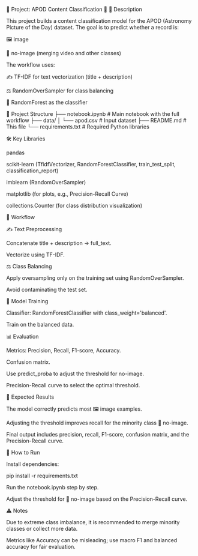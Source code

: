📝 Project: APOD Content Classification 🌌
📖 Description

This project builds a content classification model for the APOD (Astronomy Picture of the Day) dataset.
The goal is to predict whether a record is:

🖼️ image

🎥 no-image (merging video and other classes)

The workflow uses:

✍️ TF-IDF for text vectorization (title + description)

⚖️ RandomOverSampler for class balancing

🌲 RandomForest as the classifier

📂 Project Structure
├── notebook.ipynb          # Main notebook with the full workflow
├── data/
│   └── apod.csv            # Input dataset
├── README.md               # This file
└── requirements.txt        # Required Python libraries

🛠️ Key Libraries

pandas

scikit-learn (TfidfVectorizer, RandomForestClassifier, train_test_split, classification_report)

imblearn (RandomOverSampler)

matplotlib (for plots, e.g., Precision-Recall Curve)

collections.Counter (for class distribution visualization)

🔄 Workflow

✍️ Text Preprocessing

Concatenate title + description → full_text.

Vectorize using TF-IDF.

⚖️ Class Balancing

Apply oversampling only on the training set using RandomOverSampler.

Avoid contaminating the test set.

🌲 Model Training

Classifier: RandomForestClassifier with class_weight='balanced'.

Train on the balanced data.

📊 Evaluation

Metrics: Precision, Recall, F1-score, Accuracy.

Confusion matrix.

Use predict_proba to adjust the threshold for no-image.

Precision-Recall curve to select the optimal threshold.

🎯 Expected Results

The model correctly predicts most 🖼️ image examples.

Adjusting the threshold improves recall for the minority class 🎥 no-image.

Final output includes precision, recall, F1-score, confusion matrix, and the Precision-Recall curve.

🚀 How to Run

Install dependencies:

pip install -r requirements.txt


Run the notebook.ipynb step by step.

Adjust the threshold for 🎥 no-image based on the Precision-Recall curve.

⚠️ Notes

Due to extreme class imbalance, it is recommended to merge minority classes or collect more data.

Metrics like Accuracy can be misleading; use macro F1 and balanced accuracy for fair evaluation.
